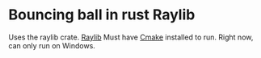 # Bouncing ball in rust Raylib
Uses the raylib crate. [Raylib](https://crates.io/crates/raylib)
Must have [Cmake](https://cmake.org/download/) installed to run.
Right now, can only run on Windows.
